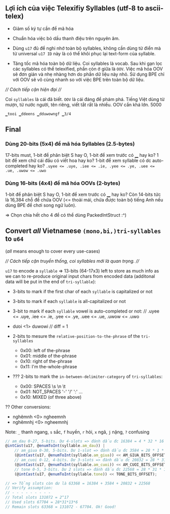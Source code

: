 ## Lợi ích của việc Telexifiy Syllables (utf-8 to ascii-telex)

* Giảm số ký tự cần để mã hóa

* Chuẩn hóa việc bỏ dấu thanh điệu trên nguyên âm.

* Dùng `u17` đủ để nghi nhớ toàn bộ syllables, không cần dùng từ điển mà từ universal `u17 ID` này là có thể khôi phục lại text-form của syllable.

* Tăng tốc mã hóa toàn bộ dữ liệu. Coi syllables là vocab. Sau khi gạn lọc các syllables có thể telexified, phần còn ở giữa là `OOV`. Việc mã hóa OOV sẽ đơn giản và nhẹ nhàng hơn do phần dữ liệu này nhỏ. Sử dụng BPE chỉ với OOV sẽ vô cùng nhanh so với việc BPE trên toàn bộ dữ liệu.

*// Cách tiếp cận hiện đại //*

Coi `syllables` là cái đã biết. `OOV` là cái đáng để phám phá. Tiếng Việt dùng từ mượn, từ nước người, tên riêng, viết tắt rất là nhiều. OOV cần khá lớn. 5000

`▁tooi ▁ddeens ▁dduwowngf ▁3/4`


## Final

### Dùng 20-bits (5x4) để mã hóa Syllables (2.5-bytes)
17-bits must, 1-bit để phân biệt S hay O, 1-bit để xem trước có ▁ hay ko? 1 bit để xem chữ cái đầu có viết hoa hay ko? 1-bit để xem syllable có dc auto-completed hay ko?
`.uyee <= .uye, .iee <= .ie, .yee <= .ye, .uee <= .ue, .uwow <= .uwo`

### Dùng 16-bits (4x4) để mã hóa OOVs (2-bytes)
1-bit để phân biệt S hay O, 1-bit để xem trước có ▁ hay ko? Còn 14-bits tức là 16,384 chỗ để chứa OOV (<= thoải mái, chứa được toàn bộ tiếng Anh nếu dùng BPE để chơi song ngữ luôn).

=> Chọn chia hết cho 4 để có thể dùng PackedIntStruct :^)

## Convert *all* Vietnamese `(mono,bi,)tri-syllables` to `u64`
(*all* means enough to cover every use-cases)

*// Cách tiếp cận truyền thống, coi syllables mới là quan trọng. //*

`u17` to encode a `syllable` => 13-bits (64-17x3) left to store as much info as we can to re-produce original input chars from encoded data (additonal data will be put in the end of `tri-syllable`):

* 3-bits to mark if the first char of each `syllable` is capitalized or not

* 3-bits to mark if each `syllable` is all-capitalized or not

* 3-bit to mark if each `syllable` vowel is auto-completed or not:
// .uyee <= .uye, .iee <= .ie, .yee <= .ye, .uee <= .ue, .uwow <= .uwo
+ dưoi <1> duwowi	// diff = 1

* 2-bits to mesure the `relative-position-to-the-phrase` of the `tri-syllables`
	+ 0x00: left   of the-phrase
	+ 0x01: middle of the-phrase
	+ 0x10: right  of the-phrase
	+ 0x11: I'm the-whole-phrase

* ??? 2-bits to mark the `in-between-delimiter-category` of `tri-syllables`:
	+ 0x00: SPACES \s \n \t
	+ 0x01: NOT_SPACES '-' '/' ':' ...
	+ 0x10: MIXED (of three above)

?? Other conversions:

+ nghêmnh  <0> ngheemnh
+ nghêmnhj <0> ngheemnhj

Note: `_` thanh ngang, `s` sắc, `f` huyền, `r` hỏi, `x` ngã, `j` nặng, `?` confusing


```js <= zig
// am_dau 0-27, 5-bits. Dư 4-slots => đánh dấu đc 16384 = 4 * 32 * 16 * 8
@intCast(u17, @enumToInt(syllable.am_dau)) |
    // am_giua 0-30, 5-bits. Dư 1-slot => đánh dấu đc 3584 = 28 * 1 * 16 * 8
    (@intCast(u17, @enumToInt(syllable.am_giua)) << AM_GIUA_BITS_OFFSET) |
    // am_cuoi 0-12, 4-bits. Dư 3-slots => đánh dấu đc 20832 = 28 * 31 * 3 * 8
    (@intCast(u17, @enumToInt(syllable.am_cuoi)) << AM_CUOI_BITS_OFFSET) |
    // tone 0-5, 3-bits. Dư 2 slots => đánh dấu đc 22568 = 28 * 31 * 13 * 2
    (@intCast(u17, @enumToInt(syllable.tone)) << TONE_BITS_OFFSET);

// => Tổng slots còn dư là 63368 = 16384 + 3584 + 20832 + 22568
// Verify assumption:
// - - - - - - - - -
// Total slots 131072 = 2^17
// Used slots 67704 = 28*31*13*6
// Remain slots 63368 = 131072 - 67704. Ok! Good!
```